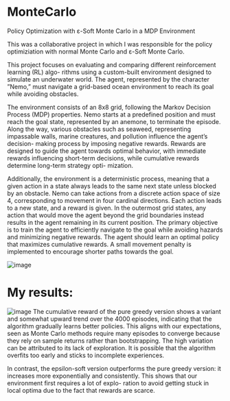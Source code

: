 # MonteCarlo
Policy Optimization with ε-Soft Monte Carlo in a MDP Environment 

This was a collaborative project in which I was responsible for the policy optimiziation with normal Monte Carlo and ε-Soft Monte Carlo.

This project focuses on evaluating and comparing different reinforcement learning (RL) algo-
rithms using a custom-built environment designed to simulate an underwater world. The agent,
represented by the character ”Nemo,” must navigate a grid-based ocean environment to reach
its goal while avoiding obstacles.

The environment consists of an 8x8 grid, following the Markov Decision Process (MDP)
properties. Nemo starts at a predefined position and must reach the goal state, represented
by an anemone, to terminate the episode. Along the way, various obstacles such as seaweed,
representing impassable walls, marine creatures, and pollution influence the agent’s decision-
making process by imposing negative rewards.
Rewards are designed to guide the agent towards optimal behavior, with immediate rewards
influencing short-term decisions, while cumulative rewards determine long-term strategy opti-
mization.

Additionally, the environment is a deterministic process, meaning that a given action in a
state always leads to the same next state unless blocked by an obstacle.
Nemo can take actions from a discrete action space of size 4, corresponding to movement
in four cardinal directions. Each action leads to a new state, and a reward is given. In the
outermost grid states, any action that would move the agent beyond the grid boundaries instead
results in the agent remaining in its current position.
The primary objective is to train the agent to efficiently navigate to the goal while avoiding
hazards and minimizing negative rewards. The agent should learn an optimal policy that
maximizes cumulative rewards. A small movement penalty is implemented to encourage shorter
paths towards the goal.

![image](https://github.com/user-attachments/assets/cb700309-0654-49dd-8c41-a678953b817b)



# My results: 
![image](https://github.com/user-attachments/assets/4ff354ea-7821-479b-85c2-88f093d2e564)
The cumulative reward of the pure greedy version shows a variant and somewhat upward
trend over the 4000 episodes, indicating that the algorithm gradually learns better policies.
This aligns with our expectations, seen as Monte Carlo methods require many episodes to
converge because they rely on sample returns rather than bootstrapping. The high variation
can be attributed to its lack of exploration. It is possible that the algorithm overfits too early
and sticks to incomplete experiences.

In contrast, the epsilon-soft version outperforms the pure greedy version: it increases more
exponentially and consistently. This shows that our environment first requires a lot of explo-
ration to avoid getting stuck in local optima due to the fact that rewards are scarce.
